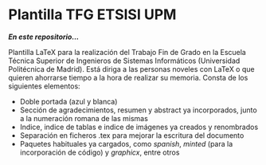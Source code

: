 # Plantilla TFG ETSISI UPM

___En este repositorio...___

Plantilla LaTeX para la realización del Trabajo Fin de Grado en la Escuela Técnica Superior de Ingenieros de Sistemas Informáticos (Universidad Politécnica de Madrid). Está diriga a las personas noveles con LaTeX o que quieren ahorrarse tiempo a la hora de realizar su memoria. Consta de los siguientes elementos:

 + Doble portada (azul y blanca)
 + Sección de agradecimientos, resumen y abstract ya incorporados, junto a la numeración romana de las mismas
 + Indice, indice de tablas e indice de imágenes ya creados y renombrados
 + Separación en ficheros .tex para mejorar la escritura del documento
 + Paquetes habituales ya cargados, como _spanish_, _minted_ (para la incorporación de código) y _graphicx_, entre otros

